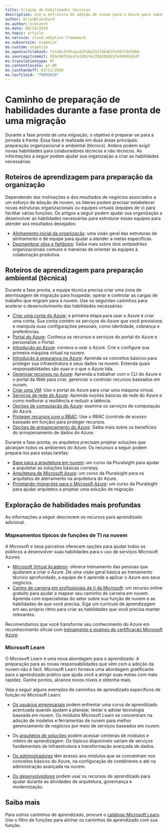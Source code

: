 ```yaml
---
title: Criação de habilidades técnicas
description: Use a estrutura de adoção de nuvem para o Azure para saber como ajudar sua organização a desenvolver as habilidades necessárias para estruturar equipes para atender aos resultados desejados.
author: BrianBlanchard
ms.author: brblanch
ms.date: 09/10/2019
ms.topic: article
ms.service: cloud-adoption-framework
ms.subservice: organize
ms.custom: organize
ms.openlocfilehash: f1fa9c4705aaa437a0a532fd6463fe502f4df0bb
ms.sourcegitcommit: 959cb0f63e4fe2d01fec2b820b8237e98599d14f
ms.translationtype: MT
ms.contentlocale: pt-BR
ms.lasthandoff: 03/11/2020
ms.locfileid: "79092620"
---
```

# <a name="skills-readiness-path-during-the-ready-phase-of-a-migration"></a>Caminho de preparação de habilidades durante a fase pronta de uma migração

Durante a fase *pronta* de uma migração, o objetivo é preparar-se para a jornada à frente. Essa fase é realizada em duas áreas principais: preparação organizacional e ambiental (técnico). Ambos podem exigir novas habilidades para colaboradores técnicos e não técnicos. As informações a seguir podem ajudar sua organização a criar as habilidades necessárias.

## <a name="organizational-readiness-learning-paths"></a>Roteiros de aprendizagem para preparação da organização

Dependendo das motivações e dos resultados de negócios associados a um esforço de adoção de nuvem, os líderes podem precisar estabelecer novas estruturas organizacionais ou equipes virtuais (equipes de v) para facilitar várias funções. Os artigos a seguir podem ajudar sua organização a desenvolver as habilidades necessárias para estruturar essas equipes para atender aos resultados desejados:

- [Alinhamento inicial da organização](./index.md): uma visão geral das estruturas de alinhamento e de equipe para ajudar a atender a metas específicas.
- [Desmembrar silos e fiefdoms](./fiefdoms-silos.md): Saiba mais sobre dois *antipadrões* organizacionais comuns e maneiras de orientar as equipes à colaboração produtiva.

## <a name="environmental-technical-readiness-learning-paths"></a>Roteiros de aprendizagem para preparação ambiental (técnica)

Durante a fase pronta, a equipe técnica precisa criar uma zona de aterrissagem de migração para hospedar, operar e controlar as cargas de trabalho que migram para a nuvem. Use os seguintes caminhos para acelerar o desenvolvimento das habilidades necessárias:

- [Criar uma conta do Azure](https://docs.microsoft.com/learn/modules/create-an-azure-account): a primeira etapa para usar o Azure é criar uma conta. Sua conta contém os serviços do Azure que você provisiona e manipula suas configurações pessoais, como identidade, cobrança e preferências.
- [Portal do Azure](https://docs.microsoft.com/learn/modules/tour-azure-portal): Conheça os recursos e serviços do portal do Azure e personalize o Portal.
- [Introdução ao Azure](https://docs.microsoft.com/learn/modules/welcome-to-azure): comece a usar o Azure. Crie e configure sua primeira máquina virtual na nuvem.
- [Introdução à segurança no Azure](https://docs.microsoft.com/learn/modules/intro-to-security-in-azure): Aprenda os conceitos básicos para proteger sua infraestrutura e seus dados na nuvem. Entenda quais responsabilidades são suas e o que o Azure lida.
- [Gerenciar recursos no Azure](https://docs.microsoft.com/learn/paths/manage-resources-in-azure): Aprenda a trabalhar com o CLI do Azure e o portal da Web para criar, gerenciar e controlar recursos baseados em nuvem.
- [Criar uma VM](https://docs.microsoft.com/learn/modules/create-windows-virtual-machine-in-azure): Use o portal do Azure para criar uma máquina virtual.
- [Serviços de rede do Azure](https://docs.microsoft.com/learn/modules/intro-to-azure-networking): Aprenda noções básicas de rede do Azure e como melhorar a resiliência e reduzir a latência.
- [Opções de computação do Azure](https://docs.microsoft.com/learn/modules/intro-to-azure-compute): examine os serviços de computação do Azure.
- [Proteger recursos com o RBAC](https://docs.microsoft.com/learn/modules/secure-azure-resources-with-rbac): Use o RBAC (controle de acesso baseado em função) para proteger recursos.
- [Opções de armazenamento do Azure](https://docs.microsoft.com/learn/modules/intro-to-data-in-azure/index): Saiba mais sobre os benefícios do armazenamento de dados do Azure.

Durante a fase pronta, os arquitetos precisam projetar soluções que abranjam todos os ambientes do Azure. Os recursos a seguir podem prepará-los para estas tarefas:

- [Base para a arquitetura em nuvem](https://app.pluralsight.com/library/courses/cloud-architecture-foundations): um curso da Pluralsight para ajudar a arquitetar as soluções básicas corretas.
- [Arquitetura de Microsoft Azure](https://app.pluralsight.com/library/courses/cloud-architecture-foundations): um curso da Pluralsight para os arquitetos de aterramento na arquitetura do Azure.
- [Projetando migrações para o Microsoft Azure](https://app.pluralsight.com/library/courses/cloud-architecture-foundations): um curso da Pluralsight para ajudar arquitetos a projetar uma solução de migração.

## <a name="deeper-skills-exploration"></a>Exploração de habilidades mais profundas

As informações a seguir descrevem os recursos para aprendizado adicional.

### <a name="typical-mappings-of-cloud-it-roles"></a>Mapeamentos típicos de funções de TI na nuvem

A Microsoft e seus parceiros oferecem opções para ajudar todos os públicos a desenvolver suas habilidades para o uso de serviços Microsoft Azures.

- [Microsoft Virtual Academy](https://mva.microsoft.com/product-training/microsoft-azure): oferece treinamento das pessoas que ajudaram a criar o Azure. De uma visão geral básica ao treinamento técnico aprofundado, a equipe de ti aprende a aplicar o Azure aos seus negócios.
- [Centro de carreira em profissionais de ti da Microsoft](https://www.microsoft.com/itpro): um recurso online gratuito para ajudar a mapear seu caminho de carreira em nuvem. Aprenda com especialistas do setor sobre sua função de nuvem e as habilidades de que você precisa. Siga um currículo de aprendizagem em seu próprio ritmo para criar as habilidades que você precisa manter relevantes.

Recomendamos que você transforme seu conhecimento do Azure em reconhecimento oficial com [treinamento e exames de certificação Microsoft Azure](https://www.microsoft.com/learning/azure-certification.aspx).

### <a name="microsoft-learn"></a>Microsoft Learn

O Microsoft Learn é uma nova abordagem para o aprendizado. A preparação para as novas responsabilidades que vêm com a adoção da nuvem não é fácil. Microsoft Learn fornece uma abordagem gratificante para o aprendizado prático que ajuda você a atingir suas metas com mais rapidez. Ganhe pontos, alcance novos níveis e obtenha mais.

Veja a seguir alguns exemplos de caminhos de aprendizado específicos de função no Microsoft Learn:

- [Os usuários empresariais](https://docs.microsoft.com/learn/browse/?roles=business-user) podem enfrentar uma curva de aprendizado acentuada quando ajudam a planejar, testar e adotar tecnologia baseada em nuvem. Os módulos Microsoft Learn se concentram na adoção de modelos e ferramentas de nuvem para melhor gerenciamento de negócios por meio de serviços baseados em nuvem.

- Os [arquitetos de soluções](https://docs.microsoft.com/learn/browse/?roles=solution-architect) podem acessar centenas de módulos e roteiro de aprendizagem. Os tópicos disponíveis variam de serviços fundamentais de infraestrutura a transformação avançada de dados.

- [Os administradores](https://docs.microsoft.com/learn/browse/?roles=administrator) têm acesso aos módulos que se concentram nos conceitos básicos do Azure, na configuração de contêineres e até na administração avançada na nuvem.

- [Os desenvolvedores](https://docs.microsoft.com/learn/browse/?roles=developer&term=infrastructure) podem usar os recursos de aprendizado para ajudar durante as atividades de arquitetura, governança e modernização.

## <a name="learn-more"></a>Saiba mais

Para outros caminhos de aprendizado, procure o [catálogo Microsoft Learn](https://docs.microsoft.com/learn/browse). Use o filtro de funções para alinhar os caminhos de aprendizado com sua função.
